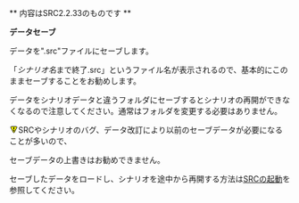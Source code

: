 ** 内容はSRC2.2.33のものです **

**データセーブ**

データを".src"ファイルにセーブします。

「*シナリオ名*まで終了.src」というファイル名が表示されるので、基本的にこのままセーブすることをお勧めします。

データをシナリオデータと違うフォルダにセーブするとシナリオの再開ができなくなるので注意してください。通常はフォルダを変更する必要はありません。

![](./images/bm0.gif)SRCやシナリオのバグ、データ改訂により以前のセーブデータが必要になることが多いので、

セーブデータの上書きはお勧めできません。

セーブしたデータをロードし、シナリオを途中から再開する方法は[SRCの起動](SRCの起動.md)を参照してください。
